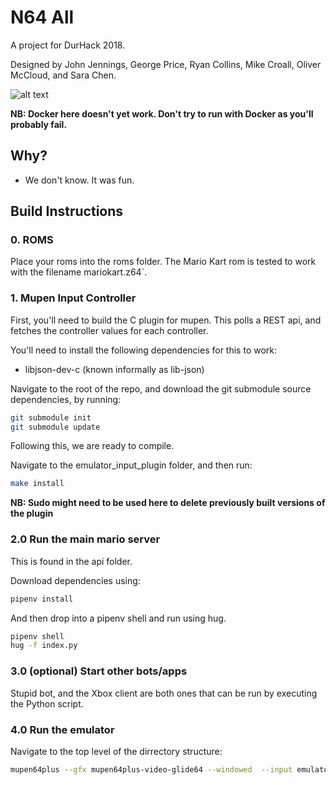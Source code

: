 # N64 All
A project for DurHack 2018.

Designed by John Jennings, George Price, Ryan Collins, Mike Croall, Oliver McCloud, and Sara Chen.

![alt text](https://github.com/georgeprice/n64all/blob/master/mario.png "System Architecture")

**NB: Docker here doesn't yet work. Don't try to run with Docker as you'll probably fail.**
## Why?
- We don't know. It was fun.

## Build Instructions
### 0. ROMS
Place your roms into the roms folder. The Mario Kart rom is tested to work with the filename mariokart.z64`.

### 1. Mupen Input Controller
First, you'll need to build the C plugin for mupen. This polls a REST api, and fetches the controller values for each controller.

You'll need to install the following dependencies for this to work:
- libjson-dev-c (known informally as lib-json)

Navigate to the root of the repo, and download the git submodule source dependencies, by running:

```bash
git submodule init
git submodule update
```

Following this, we are ready to compile.

Navigate to the emulator_input_plugin folder, and then run:

```bash
make install
```

**NB: Sudo might need to be used here to delete previously built versions of the plugin**

### 2.0 Run the main mario server
This is found in the api folder.

Download dependencies using:

```bash
pipenv install
```

And then drop into a pipenv shell and run using hug.

```bash
pipenv shell
hug -f index.py
```

### 3.0 (optional) Start other bots/apps
Stupid bot, and the Xbox client are both ones that can be run by executing the Python script.

### 4.0  Run the emulator
Navigate to the top level of the dirrectory structure:

```bash
mupen64plus --gfx mupen64plus-video-glide64 --windowed  --input emulator_input_plugin/emulator_input_plugin.so roms/mariokart.z64
```
